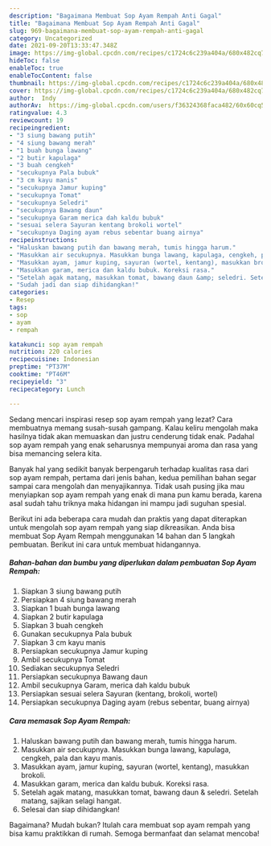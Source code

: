 ```yaml
---
description: "Bagaimana Membuat Sop Ayam Rempah Anti Gagal"
title: "Bagaimana Membuat Sop Ayam Rempah Anti Gagal"
slug: 969-bagaimana-membuat-sop-ayam-rempah-anti-gagal
category: Uncategorized
date: 2021-09-20T13:33:47.348Z
image: https://img-global.cpcdn.com/recipes/c1724c6c239a404a/680x482cq70/sop-ayam-rempah-foto-resep-utama.jpg
hideToc: false
enableToc: true
enableTocContent: false
thumbnail: https://img-global.cpcdn.com/recipes/c1724c6c239a404a/680x482cq70/sop-ayam-rempah-foto-resep-utama.jpg
cover: https://img-global.cpcdn.com/recipes/c1724c6c239a404a/680x482cq70/sop-ayam-rempah-foto-resep-utama.jpg
author:  Indy
authorAv:  https://img-global.cpcdn.com/users/f36324368faca482/60x60cq50/avatar.jpg
ratingvalue: 4.3
reviewcount: 19
recipeingredient:
- "3 siung bawang putih"
- "4 siung bawang merah"
- "1 buah bunga lawang"
- "2 butir kapulaga"
- "3 buah cengkeh"
- "secukupnya Pala bubuk"
- "3 cm kayu manis"
- "secukupnya Jamur kuping"
- "secukupnya Tomat"
- "secukupnya Seledri"
- "secukupnya Bawang daun"
- "secukupnya Garam merica dah kaldu bubuk"
- "sesuai selera Sayuran kentang brokoli wortel"
- "secukupnya Daging ayam rebus sebentar buang airnya"
recipeinstructions:
- "Haluskan bawang putih dan bawang merah, tumis hingga harum."
- "Masukkan air secukupnya. Masukkan bunga lawang, kapulaga, cengkeh, pala dan kayu manis."
- "Masukkan ayam, jamur kuping, sayuran (wortel, kentang), masukkan brokoli."
- "Masukkan garam, merica dan kaldu bubuk. Koreksi rasa."
- "Setelah agak matang, masukkan tomat, bawang daun &amp; seledri. Setelah matang, sajikan selagi hangat."
- "Sudah jadi dan siap dihidangkan!"
categories:
- Resep
tags:
- sop
- ayam
- rempah

katakunci: sop ayam rempah 
nutrition: 220 calories
recipecuisine: Indonesian
preptime: "PT37M"
cooktime: "PT46M"
recipeyield: "3"
recipecategory: Lunch

---
```



Sedang mencari inspirasi resep sop ayam rempah yang lezat? Cara membuatnya memang susah-susah gampang. Kalau keliru mengolah maka hasilnya tidak akan memuaskan dan justru cenderung tidak enak. Padahal sop ayam rempah yang enak seharusnya mempunyai aroma dan rasa yang bisa memancing selera kita.




Banyak hal yang sedikit banyak berpengaruh terhadap kualitas rasa dari sop ayam rempah, pertama dari jenis bahan, kedua pemilihan bahan segar sampai cara mengolah dan menyajikannya. Tidak usah pusing jika mau menyiapkan sop ayam rempah yang enak di mana pun kamu berada, karena asal sudah tahu triknya maka hidangan ini mampu jadi suguhan spesial.


Berikut ini ada beberapa cara mudah dan praktis yang dapat diterapkan untuk mengolah sop ayam rempah yang siap dikreasikan. Anda bisa membuat Sop Ayam Rempah menggunakan 14 bahan dan 5 langkah pembuatan. Berikut ini cara untuk membuat hidangannya.

<!--inarticleads1-->

##### Bahan-bahan dan bumbu yang diperlukan dalam pembuatan Sop Ayam Rempah:

1. Siapkan 3 siung bawang putih
1. Persiapkan 4 siung bawang merah
1. Siapkan 1 buah bunga lawang
1. Siapkan 2 butir kapulaga
1. Siapkan 3 buah cengkeh
1. Gunakan secukupnya Pala bubuk
1. Siapkan 3 cm kayu manis
1. Persiapkan secukupnya Jamur kuping
1. Ambil secukupnya Tomat
1. Sediakan secukupnya Seledri
1. Persiapkan secukupnya Bawang daun
1. Ambil secukupnya Garam, merica dah kaldu bubuk
1. Persiapkan sesuai selera Sayuran (kentang, brokoli, wortel)
1. Persiapkan secukupnya Daging ayam (rebus sebentar, buang airnya)




<!--inarticleads2-->

##### Cara memasak Sop Ayam Rempah:

1. Haluskan bawang putih dan bawang merah, tumis hingga harum.
1. Masukkan air secukupnya. Masukkan bunga lawang, kapulaga, cengkeh, pala dan kayu manis.
1. Masukkan ayam, jamur kuping, sayuran (wortel, kentang), masukkan brokoli.
1. Masukkan garam, merica dan kaldu bubuk. Koreksi rasa.
1. Setelah agak matang, masukkan tomat, bawang daun &amp; seledri. Setelah matang, sajikan selagi hangat.
1. Selesai dan siap dihidangkan!



Bagaimana? Mudah bukan? Itulah cara membuat sop ayam rempah yang bisa kamu praktikkan di rumah. Semoga bermanfaat dan selamat mencoba!
